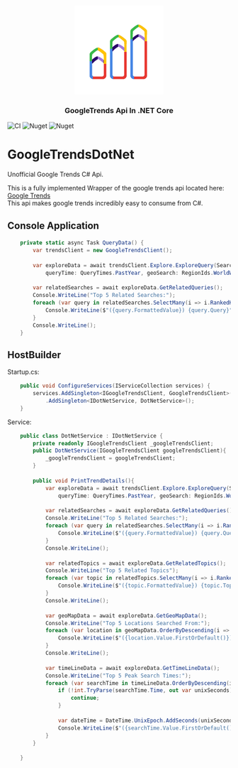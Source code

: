 <p align="center">
	<img src="https://raw.githubusercontent.com/PapyrusCompendium/GoogleTrendsDotNet/master/GoogleTrendsDotNet/images/GoogleTrendsDotNet.png"/>
	<h3 align="center">GoogleTrends Api In .NET Core</h3>
</p>

![CI](https://github.com/PapyrusCompendium/GoogleTrendsDotNet/actions/workflows/main.yml/badge.svg)
![Nuget](https://img.shields.io/nuget/v/GoogleTrendsDotNet)
![Nuget](https://img.shields.io/nuget/dt/GoogleTrendsDotNet)

# GoogleTrendsDotNet

Unofficial Google Trends C# Api.

This is a fully implemented Wrapper of the google trends api located here: <a href="https://trends.google.com/trends/">Google Trends</a>  
This api makes google trends incredibly easy to consume from C#.

## Console Application

```cs
    private static async Task QueryData() {
        var trendsClient = new GoogleTrendsClient();

        var exploreData = await trendsClient.Explore.ExploreQuery(SearchQuery, SearchType.WebSearch,
            queryTime: QueryTimes.PastYear, geoSearch: RegionIds.WorldWide);

        var relatedSearches = await exploreData.GetRelatedQueries();
        Console.WriteLine("Top 5 Related Searches:");
        foreach (var query in relatedSearches.SelectMany(i => i.RankedKeywords).OrderByDescending(i => i.Value).Take(5)) {
            Console.WriteLine($"({query.FormattedValue}) {query.Query}");
        }
        Console.WriteLine();
    }
```

## HostBuilder

Startup.cs:

```cs
    public void ConfigureServices(IServiceCollection services) {
        services.AddSingleton<IGoogleTrendsClient, GoogleTrendsClient>()
            .AddSingleton<IDotNetService, DotNetService>();
    }
```

Service:

```cs
    public class DotNetService : IDotNetService {
        private readonly IGoogleTrendsClient _googleTrendsClient;
        public DotNetService(IGoogleTrendsClient googleTrendsClient){
            _googleTrendsClient = googleTrendsClient;
        }

        public void PrintTrendDetails(){
            var exploreData = await trendsClient.Explore.ExploreQuery(SearchQuery, SearchType.WebSearch,
                queryTime: QueryTimes.PastYear, geoSearch: RegionIds.WorldWide);

            var relatedSearches = await exploreData.GetRelatedQueries();
            Console.WriteLine("Top 5 Related Searches:");
            foreach (var query in relatedSearches.SelectMany(i => i.RankedKeywords).OrderByDescending(i => i.Value).Take(5)) {
                Console.WriteLine($"({query.FormattedValue}) {query.Query}");
            }
            Console.WriteLine();

            var relatedTopics = await exploreData.GetRelatedTopics();
            Console.WriteLine("Top 5 Related Topics");
            foreach (var topic in relatedTopics.SelectMany(i => i.RankedKeywords).OrderByDescending(i => i.Value).Take(5)) {
                Console.WriteLine($"({topic.FormattedValue}) {topic.Topic.Title}");
            }
            Console.WriteLine();

            var geoMapData = await exploreData.GetGeoMapData();
            Console.WriteLine("Top 5 Locations Searched From:");
            foreach (var location in geoMapData.OrderByDescending(i => i.Value.FirstOrDefault()).Take(5)) {
                Console.WriteLine($"({location.Value.FirstOrDefault()}) {location.GeoName}");
            }
            Console.WriteLine();

            var timeLineData = await exploreData.GetTimeLineData();
            Console.WriteLine("Top 5 Peak Search Times:");
            foreach (var searchTime in timeLineData.OrderByDescending(i => i.Value.FirstOrDefault()).Take(5)) {
                if (!int.TryParse(searchTime.Time, out var unixSeconds)) {
                    continue;
                }

                var dateTime = DateTime.UnixEpoch.AddSeconds(unixSeconds);
                Console.WriteLine($"({searchTime.Value.FirstOrDefault()}) {dateTime:yyyy-MMM-dd-HH-mm}");
            }
        }

    }
```
